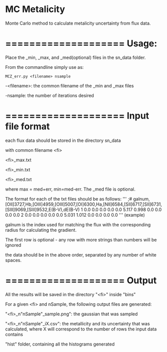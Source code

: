 MC Metalicity
====================

Monte Carlo method to calculate metalicity uncertainty from flux data.

====================
Usage:
====================
Place the _min, _max, and _med(optional) files in the sn_data folder.


From the commandline simply use as:
```
MCZ_err.py <filename> nsample
```
-\<filename\>: the common filename of the _min and _max files

-nsample: the number of iterations desired


====================
Input file format
====================
each flux data should be stored in the directory sn_data 

with common filename \<fi\>

\<fi\>_max.txt

\<fi\>_min.txt

\<fi\>_med.txt 


where max = med+err, min=med-err. The _med file is optional.

The format for each of the txt files should be as follows:
'''
;# galnum,[OII]3727,Hb,[OIII]4959,[OIII]5007,[OI]6300,Ha,[NII]6584,[SII]6717,[SII]6731,[SIII]9069,[SIII]9532,E(B-V),dE(B-V)
       1     0.0     0.0     0.0     0.0     0.0   5.117   0.998     0.0     0.0     0.0     0.0
       2     0.0     0.0     0.0     0.0     0.0   5.031   1.012     0.0     0.0     0.0     0.0
'''
(example)

galnum is the index used for matching the flux with the corresponding radius for calculating the gradient.

The first row is optional - any row with more strings than numbers will be ignored

the data should be in the above order, separated by any number of white spaces.


====================
Output
====================
All the results will be saved in the directory "\<fi\>" inside "bins"

For a given \<fi\> and nSample, the following output files are generated:

"\<fi\>_n"nSample"_sample.png": the gaussian that was sampled

"\<fi\>_n"nSample"_iX.csv": the metallicity and its uncertainty that was calculated, where X will correspond to the number of rows the input data contains

"hist" folder, containing all the histograms generated


 